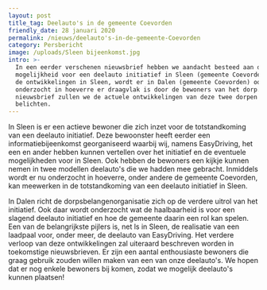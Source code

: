 ```yaml
---
layout: post
title_tag: Deelauto's in de gemeente Coevorden
friendly_date: 28 januari 2020
permalink: /nieuws/deelauto's-in-de-gemeente-Coevorden
category: Persbericht
image: /uploads/Sleen bijeenkomst.jpg
intro: >-
  In een eerder verschenen nieuwsbrief hebben we aandacht besteed aan de
  mogelijkheid voor een deelauto initiatief in Sleen (gemeente Coevorden). Naast
  de ontwikkelingen in Sleen, wordt er in Dalen (gemeente Coevorden) ook
  onderzocht in hoeverre er draagvlak is door de bewoners van het dorp. In deze
  nieuwsbrief zullen we de actuele ontwikkelingen van deze twee dorpen verder
  belichten.
---
```

In Sleen is er een actieve bewoner die zich inzet voor de totstandkoming van een deelauto initiatief. Deze bewoonster heeft eerder een informatiebijeenkomst georganiseerd waarbij wij, namens EasyDriving, het een en ander hebben kunnen vertellen over het initiatief en de eventuele mogelijkheden voor in Sleen. Ook hebben de bewoners een kijkje kunnen nemen in twee modellen deelauto's die we hadden mee gebracht. Inmiddels wordt er nu onderzocht in hoeverre, onder andere de gemeente Coevorden, kan meewerken in de totstandkoming van een deelauto initiatief in Sleen.

In Dalen richt de dorpsbelangenorganisatie zich op de verdere uitrol van het initiatief. Ook daar wordt onderzocht wat de haalbaarheid is voor een slagend deelauto initiatief en hoe de gemeente daarin een rol kan spelen. Een van de belangrijkste pijlers is, net ls in Sleen, de realisatie van een laadpaal voor, onder meer, de deelauto van EasyDriving. Het verdere verloop van deze ontwikkelingen zal uiteraard beschreven worden in toekomstige nieuwsbrieven. Er zijn een aantal enthousiaste bewoners die graag gebruik zouden willen maken van een van onze deelauto's. We hopen dat er nog enkele bewoners bij komen, zodat we mogelijk deelauto's kunnen plaatsen!
